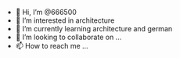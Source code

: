 - 👋 Hi, I’m @666500
- 👀 I’m interested in architecture
- 🌱 I’m currently learning architecture and german
- 💞️ I’m looking to collaborate on ...
- 📫 How to reach me ...

<!---
666500/666500 is a ✨ special ✨ repository because its `README.md` (this file) appears on your GitHub profile.
You can click the Preview link to take a look at your changes.
--->
